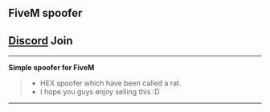 ## FiveM spoofer 

## [Discord](https://discord.gg/ZZAMPHVnTQ) Join

***

**Simple spoofer for FiveM**
> - HEX spoofer which have been called a rat.
> - I hope you guys enjoy selling this :D

***

